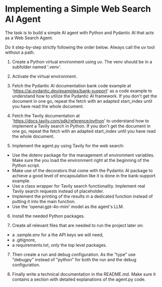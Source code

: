 # Implementing a Simple Web Search AI Agent

The task is to build a simple AI agent with Python and Pydantic AI that acts as a Web Search Agent.

Do it step-by-step strictly following the order below. Always call the uv tool without a path.

1. Create a Python virtual environment using uv. The venv should be in a subfolder named '.venv'.

2. Activate the virtual environment.

3. Fetch the Pydantic AI documentation bank code example at 'https://ai.pydantic.dev/examples/bank-support' as a code example to understand how to utilize the Pydantic AI framework. If you don't get the document in one go, repeat the fetch with an adapted start_index until you have read the whole document.

4. Fetch the Tavily documentation at 'https://docs.tavily.com/sdk/reference/python' to understand how to implement a Tavily search in Python. If you don't get the document in one go, repeat the fetch with an adapted start_index until you have read the whole document.

5. Implement the agent.py using Tavily for the web search:

- Use the dotenv package for the management of environment variables. Make sure the you load the environment right at the beginning of the Python script. 
- Make use of the decorators that come with the Pydantic AI package to achieve a good level of encapsulation like it is done in the bank-support example.
- Use a class wrapper for Tavily search functionality. Implement real Tavily search requests instead of placeholder.
- Implement the printing of the results in a dedicated function instead of putting it into the main function.
- Use the 'openai:gpt-4o-mini' model as the agent's LLM.

6. Install the needed Python packages.

7. Create all relevant files that are needed to run the project later on:

- a .sample.env for a the API keys we will need,
- a .gitignore,
- a requirements.txt, only the top level packages.

7. Then create a run and debug configuration. As the "type" use "debugpy" instead of "python" for both the run and the debug configuration.

8. Finally write a technical documentation in the README.md. Make sure it contains a section with detailed explanations of the agent.py code.
